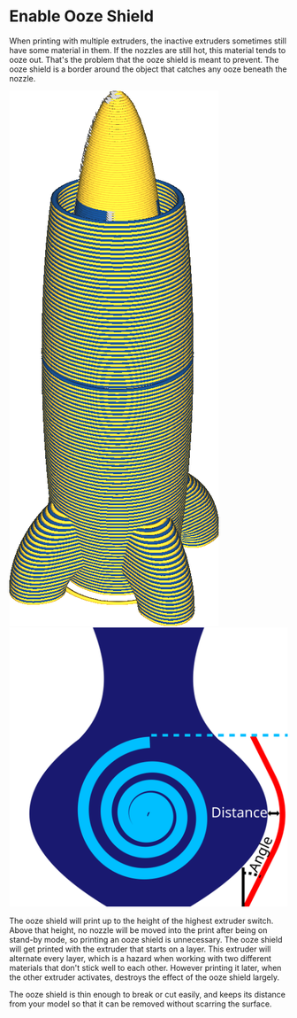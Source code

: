 Enable Ooze Shield
====
When printing with multiple extruders, the inactive extruders sometimes still have some material in them. If the nozzles are still hot, this material tends to ooze out. That's the problem that the ooze shield is meant to prevent. The ooze shield is a border around the object that catches any ooze beneath the nozzle.

<!--screenshot {
"image_path": "ooze_shield.png",
"models": [
    {
        "script": "rocket_dual.scad",
        "scad_params": ["extruder=0"],
        "object_settings": {
            "extruder_nr": 0
        },
        "transformation": ["scale(0.5)"]
    },
    {
        "script": "rocket_dual.scad",
        "scad_params": ["extruder=1"],
        "object_settings": {
            "extruder_nr": 1
        },
        "transformation": ["scale(0.5)"]
    }
],
"camera_position": [-62, 102, 87],
"settings": {
    "ooze_shield_enabled": true,
    "layer_height": 0.2,
    "line_width": 0.6
},
"colour_scheme": "material_colour",
"colours": 64
}-->
![The ooze shield gets printed with the first extruder of a layer, causing an alternating pattern if printing with two extruders](images/ooze_shield.png)
![Some parameters can be adjusted for the ooze shield](images/ooze_shield.svg)

The ooze shield will print up to the height of the highest extruder switch. Above that height, no nozzle will be moved into the print after being on stand-by mode, so printing an ooze shield is unnecessary. The ooze shield will get printed with the extruder that starts on a layer. This extruder will alternate every layer, which is a hazard when working with two different materials that don't stick well to each other. However printing it later, when the other extruder activates, destroys the effect of the ooze shield largely.

The ooze shield is thin enough to break or cut easily, and keeps its distance from your model so that it can be removed without scarring the surface.